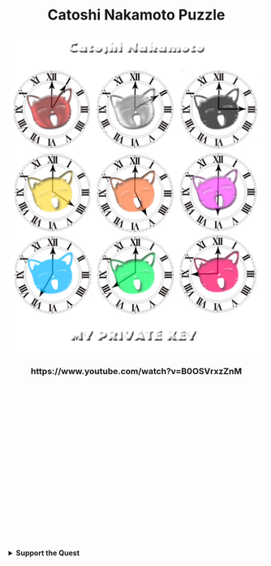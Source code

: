 <div align="center">
  <h1>Catoshi Nakamoto Puzzle</h1>
</div>

<div align="center">
  <img src="./BjmeRPICEAA8HEc.png" alt="Catoshi Nakamoto Private Key" width="600">

</div>
</div>


<div align="center">
  <h3>https://www.youtube.com/watch?v=B0OSVrxzZnM</h3>
</div>




</br>
</br>
</br>

</br>
</br>
</br>
</br>

</br>
</br>
</br>

</br>
</br>
</br>

</br>
</br>
</br>

</br>
</br>
</br>

<details>
  <summary><b>Support the Quest</b></summary>
  <div align="center">
    <p>If this github has sparked some fun or helped you learn feel free to support a digital nomad veteran! 😊</p>
    <h4>Bitcoin Donation</h4>
    <img src="../images/juniorduc44@walletofsatoshi.png" alt="juniorduc44@walletofsatoshi.com" width="150">
    <p><b>Wallet Address:</b></p>
    <code>juniorduc44@walletofsatoshi.com</code>
  </div>
</details>